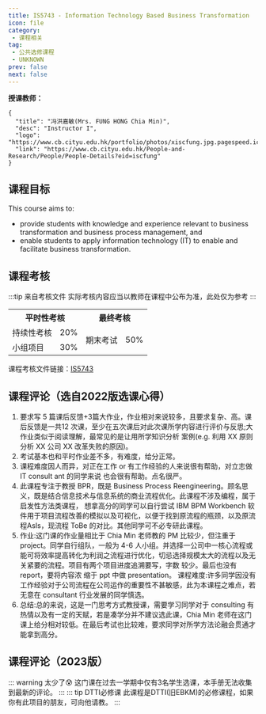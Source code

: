 ```yaml
---
title: IS5743 - Information Technology Based Business Transformation
icon: file
category:
 - 课程相关
tag:
 - 公共选修课程
 - UNKNOWN
prev: false
next: false
---
```


**授课教师：**


```card
{
  "title": "冯洪嘉敏(Mrs. FUNG HONG Chia Min)",
  "desc": "Instructor I",
  "logo": "https://www.cb.cityu.edu.hk/portfolio/photos/xiscfung.jpg.pagespeed.ic.CtNXgBvHPi.webp",
  "link": "https://www.cb.cityu.edu.hk/People-and-Research/People/People-Details?eid=iscfung"
}
```

## 课程目标

This course aims to:

- provide students with knowledge and experience relevant to business transformation and business process management, and
- enable students to apply information technology (IT) to enable and facilitate business transformation.

## 课程考核

:::tip 来自考核文件
实际考核内容应当以教师在课程中公布为准，此处仅为参考
:::

<table>
    <tr>
        <th colspan=2>
            平时性考核
        </th>
        <th colspan=2>
            最终考核
        </th>
    </tr>
    <tr>
        <td>
            持续性考核
        </td>
        <td>
            20%
        </td>
        <td rowspan=2>
            期末考试
        </td>
        <td rowspan=2>
            50%
        </td>
    </tr>
    <tr>
        <td>
            小组项目
        </td>
        <td>
            30%
        </td>
    </tr>
</table>

课程考核文件链接：[IS5743](https://www.cityu.edu.hk/pg/202223/course/IS5743.pdf)

## 课程评论（选自2022版选课心得）

1. 要求写 5 篇课后反馈+3篇大作业，作业相对来说较多，且要求复杂、高。课后反馈是一共12 次课，至少在五次课后对此次课所学内容进行评价与反思;大作业类似于阅读理解，最常见的是让用所学知识分析 案例(e.g. 利用 XX 原则分析 XX 公司 XX 改革失败的原因)。
2. 考试基本也和平时作业差不多，有难度，给分正常。
3. 课程难度因人而异，对正在工作 or 有工作经验的人来说很有帮助，对立志做 IT consult ant 的同学来说 也会很有帮助。点名很严。
4. 此课程专注于教授 BPR，既是 Business Process Reengineering。顾名思义，既是结合信息技术与信息系统的商业流程优化。此课程不涉及编程，属于启发性方法类课程， 想拿高分的同学可以自行尝试 IBM BPM Workbench 软件用于项目流程改善的模拟以及可视化，以便于找到原流程的瓶颈，以及原流程AsIs，现流程 ToBe 的对比。其他同学可不必专研此课程。
5. 作业:这门课的作业量相比于 Chia Min 老师教的 PM 比较少，但注重于 project。同学自行组队，一般为 4-6 人小组。并选择一公司中一核心流程或能可将效率提高转化为利润之流程进行优化，切忌选择规模太大的流程以及无关紧要的流程。项目有两个项目进度追溯要写，字数 较少。最后也没有 report，要将内容浓 缩于 ppt 中做 presentation。 课程难度:许多同学因没有工作经验对于公司流程在公司运作的重要性不甚敏感，此为本课程之难点，若无意在 consultant 行业发展的同学慎选。
6. 总结:总的来说，这是一门思考方式教授课，需要学习同学对于 consulting 有热情以及有一定的天赋，若是凑学分并不建议选此课，Chia Min 老师在这门课上给分相对较低。在最后考试也比较难，要求同学对所学方法论融会贯通才能拿到高分。

## 课程评论（2023版）

::: warning 太少了😰
这门课在过去一学期中仅有3名学生选课，本手册无法收集到最新的评论。
:::
::: tip DTTI必修课
此课程是DTTI(旧EBKM)的必修课程，如果你有此项目的朋友，可向他请教。
:::
